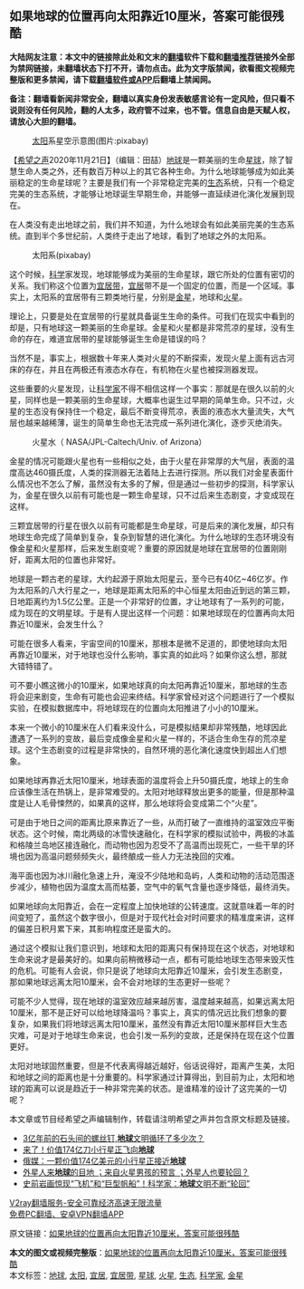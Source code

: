  <h2>如果地球的位置再向太阳靠近10厘米，答案可能很残酷</h2> <p class="notice"><b>大陆网友注意：本文中的链接除此处和文末的<a href="https://github.com/bannedbook/fanqiang" >翻墙</a>软件下载和<a href="https://github.com/killgcd/justmysocks/blob/master/README.md">翻墙推荐</a>链接外全部为禁网链接，未翻墙状态下打不开，请勿点击。此为文字版禁闻，欲看图文视频完整版和更多禁闻，请下载<a href="https://github.com/bannedbook/fanqiang">翻墙软件或APP</a>后翻墙上禁闻网。</p><p>备注：翻墙看新闻非常安全，翻墙以真实身份发表敏感言论有一定风险，但只看不说则没有任何风险，翻的人太多，政府管不过来，也不管。信息自由是天赋人权，请放心大胆的翻墙。</b></p>  <div class="entry"> <figure><figcaption><a href="https://www.bannedbook.org/bnews/tag/%e5%a4%aa%e9%98%b3/" class="st_tag internal_tag" rel="tag" title="标签 太阳 下的日志">太阳</a>系星空示意图(图片:pixabay)</figcaption></figure> <p>【<span class='wp_keywordlink_affiliate'><a href="https://www.soundofhope.org" title="希望之声" target="_blank">希望之声</a></span>2020年11月21日】（编辑：田喆）<a href="https://www.bannedbook.org/bnews/tag/%e5%9c%b0%e7%90%83/" class="st_tag internal_tag" rel="tag" title="标签 地球 下的日志">地球</a>是一颗美丽的生命<a href="https://www.bannedbook.org/bnews/tag/%E6%98%9F%E7%90%83/" class="st_tag internal_tag" rel="tag" title="标签 星球 下的日志">星球</a>，除了智慧生命人类之外，还有数百万种以上的其它各种生命。为什么地球能够成为如此美丽稳定的生命星球呢？主要是我们有一个非常稳定完美的<a href="https://www.bannedbook.org/bnews/tag/%E7%94%9F%E6%80%81/" class="st_tag internal_tag" rel="tag" title="标签 生态 下的日志">生态</a>系统，只有一个稳定完美的生态系统，才能够让地球诞生早期生命，并能够一直延续进化演化发展到现在。</p> <p>在人类没有走出地球之前，我们并不知道，为什么地球会有如此美丽完美的生态系统。直到半个多世纪前，人类终于走出了地球，看到了地球之外的太阳系。</p> <figure><figcaption>太阳系(pixabay)</figcaption></figure> <p>这个时候，<span class='wp_keywordlink'><a href="https://www.bannedbook.org/forum11/topic309.html" title="禁片：“科学”的棍子" target="_blank">科学</a></span>家发现，地球能够成为美丽的生命星球，跟它所处的位置有密切的关系。我们称这个位置为<a href="https://www.bannedbook.org/bnews/tag/%E5%AE%9C%E5%B1%85%E5%B8%A6/" class="st_tag internal_tag" rel="tag" title="标签 宜居带 下的日志">宜居带</a>，<a href="https://www.bannedbook.org/bnews/tag/%E5%AE%9C%E5%B1%85/" class="st_tag internal_tag" rel="tag" title="标签 宜居 下的日志">宜居</a>带不是一个固定的位置，而是一个区域。事实上，太阳系的宜居带有三颗类地行星，分别是<a href="https://www.bannedbook.org/bnews/tag/%E9%87%91%E6%98%9F/" class="st_tag internal_tag" rel="tag" title="标签 金星 下的日志">金星</a>，地球和<a href="https://www.bannedbook.org/bnews/tag/%e7%81%ab%e6%98%9f/" class="st_tag internal_tag" rel="tag" title="标签 火星 下的日志">火星</a>。</p> <p>理论上，只要是处在宜居带的行星就具备诞生生命的条件。可我们在现实中看到的却是，只有地球这一颗美丽的生命星球。金星和火星都是非常荒凉的星球，没有生命的存在，难道宜居带的星球能够诞生生命是错误的吗？</p> <p>当然不是，事实上，根据数十年来人类对火星的不断探索，发现火星上面有远古河床的存在，并且在两极还有液态水存在，有机物在火星也被探测器发现。</p>  <p>这些重要的火星发现，让<a href="https://www.bannedbook.org/bnews/tag/%e7%a7%91%e5%ad%a6%e5%ae%b6/" class="st_tag internal_tag" rel="tag" title="标签 科学家 下的日志">科学家</a>不得不相信这样一个事实：那就是在很久以前的火星，同样也是一颗美丽的生命星球，大概率也诞生过早期的简单生命。只不过，火星的生态没有保持住一个稳定，最后不断变得荒凉，表面的液态水大量流失，大气层也越来越稀薄，诞生的简单生命也无法完成一系列进化演化，逐步灭绝消失。</p> <figure><figcaption>火星水（ NASA/JPL-Caltech/Univ. of Arizona）</figcaption></figure> <p>金星的情况可能跟火星也有一些相似之处，由于火星在非常厚的大气层，表面的温度高达460摄氏度，人类的探测器无法着陆上去进行探测。所以我们对金星表面什么情况也不怎么了解，虽然没有太多的了解，但是通过一些初步的探测，科学家认为，金星在很久以前有可能也是一颗生命星球，只不过后来生态剧变，才变成现在这样。</p> <p>三颗宜居带的行星在很久以前有可能都是生命星球，可是后来的演化发展，却只有地球生命完成了简单到复杂，复杂到智慧的进化演化。为什么地球的生态环境没有像金星和火星那样，后来发生剧变呢？重要的原因就是地球在宜居带的位置刚刚好，距离太阳的位置也非常好。</p> <p>地球是一颗古老的星球，大约起源于原始太阳星云，至今已有40亿~46亿岁。作为太阳系的八大行星之一，地球是距离太阳系的中心恒星太阳由近到远的第三颗，日地距离约为1.5亿公里。正是一个非常好的位置，才让地球有了一系列的可能，成为现在的文明星球。于是有人提出这样一个问题：如果地球现在的位置再向太阳靠近10厘米，会发生什么？ </p> <p>可能在很多人看来，宇宙空间的10厘米，那根本是微不足道的，即使地球向太阳再靠近10厘米，对于地球也没什么影响，事实真的如此吗？如果你这么想，那就大错特错了。</p>  <p>可不要小瞧这微小的10厘米，如果地球真的向太阳再靠近10厘米，那地球的生态将会迎来剧变，生命有可能也会迎来终结。科学家曾经对这个问题进行了一个模拟实验，在模拟数据库中，将地球现在的位置向太阳推进了小小的10厘米。</p> <p>本来一个微小的10厘米在人们看来没什么，可是模拟结果却非常残酷，地球因此遭遇了一系列的变故，最后变成像金星和火星一样的，不适合生命生存的荒凉星球。这个生态剧变的过程是非常快的，自然环境的恶化演化速度快到超出人们想象。</p> <p>如果地球再靠近太阳10厘米，地球表面的温度将会上升50摄氏度，地球上的生命应该像生活在热锅上，是非常难受的。太阳对地球释放出更多的能量，但是那种温度是让人毛骨悚然的，如果真的这样，那么地球将会变成第二个“火星”。</p> <p>可是由于地日之间的距离比原来靠近了一些，从而打破了一直维持的温室效应平衡状态。这个时候，南北两级的冰雪快速融化，在科学家的模拟试验中，两极的冰盖和格陵兰岛地区接连融化，而动物也因为忍受不了高温而出现死亡，一些干旱的环境也因为高温问题频频失火，最终酿成一些人力无法挽回的灾难。</p> <p>海平面也因为冰川融化急速上升，淹没不少陆地和岛屿，人类和动物的活动范围逐步减少，植物也因为温度太高而枯萎，空气中的氧气含量也逐步降低，最终消失。</p>  <p>如果地球向太阳靠近，会在一定程度上加快地球的公转速度。这就意味着一年的时间变短了，虽然这个数字很小，但是对于现代社会对时间要求的精准度来讲，这样的偏差日积月累下来，其影响程度还是蛮大的。</p> <p>通过这个模拟让我们意识到，地球和太阳的距离只有保持现在这个状态，对地球和生命来说才是最美好的。如果向前稍微移动一点，都有可能给地球生态带来毁灭性的危机。可能有人会说，你只是说了地球向太阳靠近10厘米，会引发生态剧变，那如果地球远离太阳10厘米，会不会对地球的生态更好一些呢？</p> <p>可能不少人觉得，现在地球的温室效应越来越厉害，温度越来越高，如果远离太阳10厘米，那不是正好可以给地球降温吗？事实上，真实的情况远比我们想象的要复杂，如果我们将地球远离太阳10厘米，虽然没有靠近太阳10厘米那样巨大生态灾难，可是对于地球生命来说，也会引发一系列的变故，还是保持在现在这个位置更好。</p> <p>太阳对地球固然重要，但是不代表离得越近越好，俗话说得好，距离产生美，太阳和地球之间的距离也是十分重要的。科学家通过计算得出，到目前为止，太阳和地球的距离可以说是趋近于一种非常完美的状态。是谁精准的设计了这完美的一切呢？</p> <p></p>  <p>本文章或节目经希望之声编辑制作，转载请注明希望之声并包含原文标题及链接。</p> <ul class='op-related-articles' title='相关阅读'> <li><a href='https://www.bannedbook.org/bnews/comments/20201122/1434896.html' target='_blank'>3亿年前的石头间的螺丝钉,<b>地球</b>文明循环了多少次？</a></li> <li><a href='https://www.bannedbook.org/bnews/funmedia/20201121/1434774.html' target='_blank'>来了！价值174亿刀小行星正飞向<b>地球</b></a></li> <li><a href='https://www.bannedbook.org/bnews/baitai/20201121/1434687.html' target='_blank'>俄媒：一颗价值174亿美元的小行星正接近<b>地球</b></a></li> <li><a href='https://www.bannedbook.org/bnews/bannedvideo/20201111/1434544.html' target='_blank'>外星人来<b>地球</b>的目地 ；来自火星男孩的预言 ；外星人也要轮回？</a></li> <li><a href='https://www.bannedbook.org/bnews/comments/20201119/1433708.html' target='_blank'>史前岩画惊现“飞机”和“巨型帆船”！科学家：<b>地球</b>文明不断“轮回”</a></li> </ul> <p class="texttj"> <a href="https://www.bannedbook.org/forum23/topic22702.html" target="_blank">V2ray翻墙服务-安全可靠经济高速无限流量</a><br/> <a href="https://github.com/bannedbook/fanqiang/wiki/%E7%A6%81%E9%97%BB%E7%BD%91%E5%AE%89%E5%8D%93%E7%BF%BB%E5%A2%99%E6%96%B0%E9%97%BBAPP" target="_blank">免费PC翻墙、安卓VPN翻墙APP</a></p><p>原文链接：<a class="src_link"  href="https://www.soundofhope.org/post/444682" target="_blank">如果地球的位置再向太阳靠近10厘米，答案可能很残酷</a></p><a name='sharetosocial'></a>       <div><b>本文的图文或视频完整版</b>：<a href='https://www.bannedbook.org/bnews/comments/20201122/1434931.html'>如果地球的位置再向太阳靠近10厘米，答案可能很残酷</a></div>  </div><!--END ENTRY--> <div class="postfooter"> <div>本文标签：<a href="https://www.bannedbook.org/bnews/tag/%e5%9c%b0%e7%90%83/" rel="tag">地球</a>, <a href="https://www.bannedbook.org/bnews/tag/%e5%a4%aa%e9%98%b3/" rel="tag">太阳</a>, <a href="https://www.bannedbook.org/bnews/tag/%E5%AE%9C%E5%B1%85/" rel="tag">宜居</a>, <a href="https://www.bannedbook.org/bnews/tag/%E5%AE%9C%E5%B1%85%E5%B8%A6/" rel="tag">宜居带</a>, <a href="https://www.bannedbook.org/bnews/tag/%E6%98%9F%E7%90%83/" rel="tag">星球</a>, <a href="https://www.bannedbook.org/bnews/tag/%e7%81%ab%e6%98%9f/" rel="tag">火星</a>, <a href="https://www.bannedbook.org/bnews/tag/%E7%94%9F%E6%80%81/" rel="tag">生态</a>, <a href="https://www.bannedbook.org/bnews/tag/%e7%a7%91%e5%ad%a6%e5%ae%b6/" rel="tag">科学家</a>, <a href="https://www.bannedbook.org/bnews/tag/%E9%87%91%E6%98%9F/" rel="tag">金星</a></div>  </div><!--END POSTFOOTER--> 